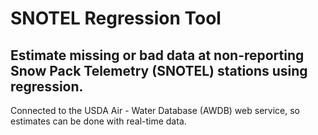 # SNOTEL Regression Tool
## Estimate missing or bad data at non-reporting Snow Pack Telemetry (SNOTEL) stations using regression.

Connected to the USDA Air - Water Database (AWDB) web service, so estimates can be done with real-time data.

